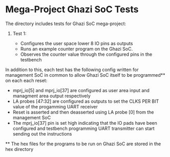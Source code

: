 <!---
# SPDX-FileCopyrightText: 2020 Efabless Corporation
#
# Licensed under the Apache License, Version 2.0 (the "License");
# you may not use this file except in compliance with the License.
# You may obtain a copy of the License at
#
#      http://www.apache.org/licenses/LICENSE-2.0
#
# Unless required by applicable law or agreed to in writing, software
# distributed under the License is distributed on an "AS IS" BASIS,
# WITHOUT WARRANTIES OR CONDITIONS OF ANY KIND, either express or implied.
# See the License for the specific language governing permissions and
# limitations under the License.
#
# SPDX-License-Identifier: Apache-2.0
-->
# Mega-Project Ghazi SoC Tests

The directory includes tests for Ghazi SoC mega-project: 

1) Test 1: 

	* Configures the user space lower 8 IO pins as outputs
	* Runs an example counter program on the Ghazi SoC.
	* Observes the counter value through the configured pins in the testbench

In addition to this, each test has the following config written for management SoC in common to allow Ghazi SoC itself to be programmed** on each each reset:
* mprj_io[5] and mprj_io[37] are configured as user area input and managment area output respectively
* LA probes [47:32] are configured as outputs to set the CLKS PER BIT value of the progamming UART receiver
* Reset is asserted and then deasserted using LA probe [0] from the management SoC
* The mprj_io[37] pin is set high indicating that the IO pads have been configured and testbench programming UART transmitter can start sending out the instructions

** The hex files for the programs to be run on Ghazi SoC are stored in the hex directory
